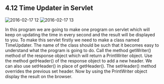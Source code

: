 
4.12 Time Updater in Servlet
----------------------------
![2016-02-17 12](https://cloud.githubusercontent.com/assets/16971890/13106216/171089aa-d58d-11e5-9b8f-f0e758b78025.png)
![2016-02-17 13](https://cloud.githubusercontent.com/assets/16971890/13106217/17204b56-d58d-11e5-81bb-5435953cdcc9.png)

In this program we are going to make one program on servlet which will keep on updating the time in every second and the result will be displayed to you.
To make this servlet firstly we need to make a class named TimeUpdater.  The name of the class should be such that it becomes easy to understand what the program is going to do. Call the method getWriter() method of the response object which will return a PrintWriter object. Use the method getHeader() of the response object to add a new header. We can also use setHeader() in place of getHeader(). The setHeader() method overrides the previous set header. Now by using the PrintWriter object display the result on the browser.


